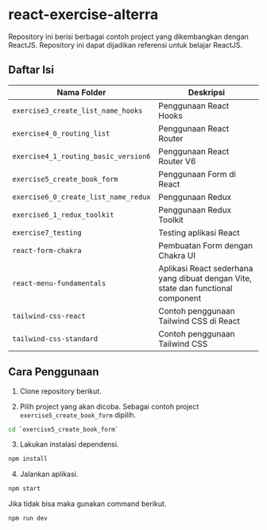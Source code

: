 # react-exercise-alterra

Repository ini berisi berbagai contoh project yang dikembangkan dengan ReactJS. Repository ini dapat dijadikan referensi untuk belajar ReactJS.

## Daftar Isi

| **Nama Folder**                      | **Deskripsi**                                                                    |
| ------------------------------------ | -------------------------------------------------------------------------------- |
| `exercise3_create_list_name_hooks`   | Penggunaan React Hooks                                                           |
| `exercise4_0_routing_list`           | Penggunaan React Router                                                          |
| `exercise4_1_routing_basic_version6` | Penggunaan React Router V6                                                       |
| `exercise5_create_book_form`         | Penggunaan Form di React                                                         |
| `exercise6_0_create_list_name_redux` | Penggunaan Redux                                                                 |
| `exercise6_1_redux_toolkit`          | Penggunaan Redux Toolkit                                                         |
| `exercise7_testing`                  | Testing aplikasi React                                                           |
| `react-form-chakra`                  | Pembuatan Form dengan Chakra UI                                                  |
| `react-menu-fundamentals`            | Aplikasi React sederhana yang dibuat dengan Vite, state dan functional component |
| `tailwind-css-react`                 | Contoh penggunaan Tailwind CSS di React                                          |
| `tailwind-css-standard`              | Contoh penggunaan Tailwind CSS                                                   |

## Cara Penggunaan

1. Clone repository berikut.

2. Pilih project yang akan dicoba. Sebagai contoh project `exercise5_create_book_form` dipilih.

```sh
cd `exercise5_create_book_form`
```

3. Lakukan instalasi dependensi.

```sh
npm install
```

4. Jalankan aplikasi.

```sh
npm start
```

Jika tidak bisa maka gunakan command berikut.

```sh
npm run dev
```

